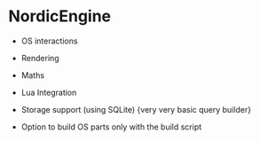 NordicEngine
========
- OS interactions
- Rendering
- Maths
- Lua Integration
- Storage support (using SQLite) {very very basic query builder}

- Option to build OS parts only with the build script
